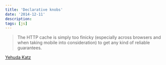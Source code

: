 ```yaml
---
title: 'Declarative knobs'
date: '2014-12-11'
description:
tags: [js]
---
```


> The HTTP cache is simply too finicky (especially across browsers and when taking mobile into consideration) to get any kind of reliable guarantees.

[Yehuda Katz](https://plus.google.com/114552443805676710515/posts/WPZsWr4QGqR)
